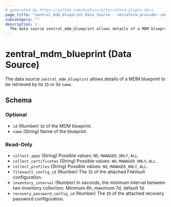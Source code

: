 ```yaml
---
# generated by https://github.com/hashicorp/terraform-plugin-docs
page_title: "zentral_mdm_blueprint Data Source - terraform-provider-zentral"
subcategory: ""
description: |-
  The data source zentral_mdm_blueprint allows details of a MDM blueprint to be retrieved by its ID or its name.
---
```


# zentral_mdm_blueprint (Data Source)

The data source `zentral_mdm_blueprint` allows details of a MDM blueprint to be retrieved by its `ID` or its `name`.



<!-- schema generated by tfplugindocs -->
## Schema

### Optional

- `id` (Number) `ID` of the MDM blueprint.
- `name` (String) Name of the blueprint.

### Read-Only

- `collect_apps` (String) Possible values: `NO`, `MANAGED_ONLY`, `ALL`.
- `collect_certificates` (String) Possible values: `NO`, `MANAGED_ONLY`, `ALL`.
- `collect_profiles` (String) Possible values: `NO`, `MANAGED_ONLY`, `ALL`.
- `filevault_config_id` (Number) The `ID` of the attached FileVault configuration.
- `inventory_interval` (Number) In seconds, the minimum interval between two inventory collection. Minimum 4h, maximum 7d, default 1d.
- `recovery_password_config_id` (Number) The `ID` of the attached recovery password configuration.
